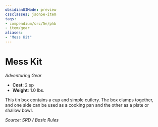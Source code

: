 ```yaml
---
obsidianUIMode: preview
cssclasses: json5e-item
tags:
- compendium/src/5e/phb
- item/gear
aliases: 
- "Mess Kit"
---
```

# Mess Kit
*Adventuring Gear*  

- **Cost**: 2 sp
- **Weight**: 1.0 lbs.

This tin box contains a cup and simple cutlery. The box clamps together, and one side can be used as a cooking pan and the other as a plate or shallow bowl.

*Source: SRD / Basic Rules*